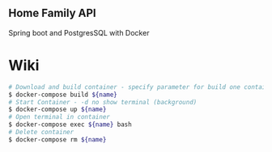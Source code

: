 ## Home Family API

Spring boot and PostgresSQL with Docker


# Wiki

``` bash 
# Download and build container - specify parameter for build one container
$ docker-compose build ${name}
# Start Container - -d no show terminal (background)
$ docker-compose up ${name}
# Open terminal in container
$ docker-compose exec ${name} bash 
# Delete container
$ docker-compose rm ${name}
```